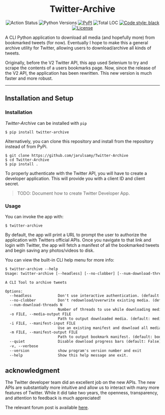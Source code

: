 <h1 align="center">Twitter-Archive</h1>
<p align="center"
<a href="https://github.com/jarulsamy/Twitter-Archive/actions"><img alt="Action Status" src="https://github.com/jarulsamy/Twitter-Archive/actions/workflows/python-version-test.yml/badge.svg"></a>
<img alt="Python Versions" src="https://img.shields.io/pypi/pyversions/Twitter-Archive">
<a href="https://pypi.org/project/Twitter-Archive/"><img alt="PyPI" src="https://img.shields.io/pypi/v/Twitter-Archive"></a>
<img alt="Total LOC" src="https://img.shields.io/tokei/lines/github.com/jarulsamy/twitter-bookmark-downloader">
<a href="https://github.com/psf/black"><img alt="Code style: black" src="https://img.shields.io/badge/code%20style-black-000000.svg"></a>
<a href="https://github.com/jarulsamy/Twitter-Archive/blob/master/LICENSE"><img alt="License" src="https://img.shields.io/github/license/jarulsamy/Twitter-Archive"></a>
</p>

A CLI Python application to download all media (and hopefully more) from
bookmarked tweets (for now). Eventually I hope to make this a general archive
utility for Twitter, allowing users to download/archive all kinds of tweets.

Originally, before the V2 Twitter API, this app used Selenium to try and scrape
the contents of a users bookmarks page. Now, since the release of the V2 API,
the application has been rewritten. This new version is much faster and more
robust.

---

## Installation and Setup

### Installation

_Twitter-Archive_ can be installed with `pip`

    $ pip install twitter-archive

Alternatively, you can clone this repository and install from the repository
instead of from PyPi.

    $ git clone https://github.com/jarulsamy/Twitter-Archive
    $ cd Twitter-Archive
    $ pip install .

To properly authenticate with the Twitter API, you will have to create a
developer application. This will provide you with a client ID and client secret.

> TODO: Document how to create Twitter Developer App.

### Usage

You can invoke the app with:

    $ twitter-archive

By default, the app will print a URL to prompt the user to authorize the
application with Twitters official APIs. Once you navigate to that link and
login with Twitter, the app will fetch a manifest of all the bookmarked tweets
and begin saving any photos/videos to disk.

You can view the built-in CLI help menu for more info:

```txt
$ twitter-archive --help
Usage: twitter-archive [--headless] [--no-clobber] [--num-download-threads N] [-o FILE] [-i FILE | -m FILE] [--quiet] [-v] [--version] [--help]

A CLI Tool to archive tweets

Options:
  --headless            Don't use interactive authentication. (default: False)
  --no-clobber          Don't redownload/overwrite existing media. (default: False)
  --num-download-threads N
                        Number of threads to use while downloading media. (default: 8)
  -o FILE, --media-output FILE
                        Path to output downloaded media. (default: media)
  -i FILE, --manifest-input FILE
                        Use an existing manifest and download all media. (default: None)
  -m FILE, --manifest-output FILE
                        Path to output bookmark manifest. (default: bookmark-manifest.json)
  --quiet               Disable download progress bars (default: False)
  -v, --verbose
  --version             show program's version number and exit
  --help                Show this help message ane exit.
```

## acknowledgment

The Twitter developer team did an excellent job on the new APIs. The new APIs
are substantially more intuitive and allow us to interact with many more
features of Twitter. While it did take two years, the openness, transparency,
and attention to feedback is much appreciated!

The relevant forum post is available
[here](https://twittercommunity.com/t/build-with-bookmarks-on-the-twitter-api-v2/168804).
